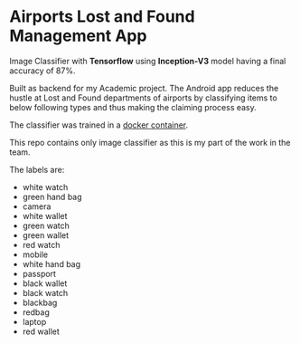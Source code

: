 # Airports Lost and Found Management App

Image Classifier with **Tensorflow** using **Inception-V3** model having a final accuracy of 87%.

Built as backend for my Academic project. The Android app reduces the hustle at Lost and Found departments of airports by classifying items to below following types and thus making the claiming process easy.

The classifier was trained in a [docker container](https://www.docker.com/resources/what-container).

This repo contains only image classifier as this is my part of the work in the team.

The labels are:
- white watch
- green hand bag
- camera
- white wallet
- green watch
- green wallet
- red watch
- mobile
- white hand bag
- passport 
- black wallet
- black watch
- blackbag
- redbag
- laptop
- red wallet

